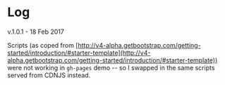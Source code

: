 # Log

v.1.0.1 - 18 Feb 2017

Scripts (as coped from [http://v4-alpha.getbootstrap.com/getting-started/introduction/#starter-template](http://v4-alpha.getbootstrap.com/getting-started/introduction/#starter-template)) were not working in `gh-pages` demo -- so I swapped in the same scripts served from CDNJS instead.
